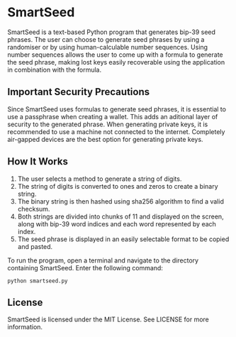 # SmartSeed

SmartSeed is a text-based Python program that generates bip-39 seed phrases. The user can choose to generate seed phrases by using a randomiser or by using human-calculable number sequences. Using number sequences allows the user to come up with a formula to generate the seed phrase, making lost keys easily recoverable using the application in combination with the formula.

## Important Security Precautions

Since SmartSeed uses formulas to generate seed phrases, it is essential to use a passphrase when creating a wallet. This adds an aditional layer of security to the generated phrase. When generating private keys, it is recommended to use a machine not connected to the internet. Completely air-gapped devices are the best option for generating private keys.

## How It Works

1. The user selects a method to generate a string of digits.
2. The string of digits is converted to ones and zeros to create a binary string.
3. The binary string is then hashed using sha256 algorithm to find a valid checksum.
4. Both strings are divided into chunks of 11 and displayed on the screen, along with bip-39 word indices and each word represented by each index.
5. The seed phrase is displayed in an easily selectable format to be copied and pasted.

To run the program, open a terminal and navigate to the directory containing SmartSeed. Enter the following command: 

```python smartseed.py```

## License

SmartSeed is licensed under the MIT License. See LICENSE for more information.